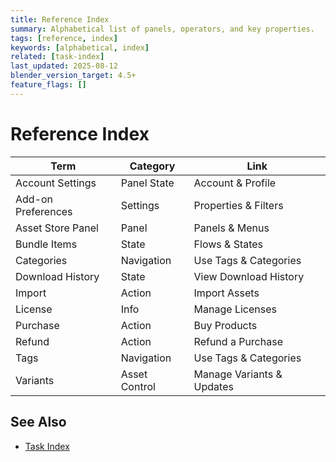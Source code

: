 ```yaml
---
title: Reference Index
summary: Alphabetical list of panels, operators, and key properties.
tags: [reference, index]
keywords: [alphabetical, index]
related: [task-index]
last_updated: 2025-08-12
blender_version_target: 4.5+
feature_flags: []
---
```


# Reference Index

| Term | Category | Link |
|------|----------|------|
| Account Settings | Panel State | Account & Profile |
| Add-on Preferences | Settings | Properties & Filters |
| Asset Store Panel | Panel | Panels & Menus |
| Bundle Items | State | Flows & States |
| Categories | Navigation | Use Tags & Categories |
| Download History | State | View Download History |
| Import | Action | Import Assets |
| License | Info | Manage Licenses |
| Purchase | Action | Buy Products |
| Refund | Action | Refund a Purchase |
| Tags | Navigation | Use Tags & Categories |
| Variants | Asset Control | Manage Variants & Updates |

## See Also
- [Task Index](task-index.md)

